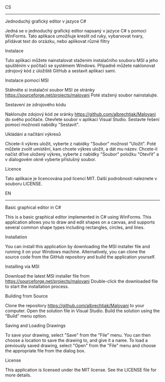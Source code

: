 CS
_______________________________________
Jednoduchý grafický editor v jazyce C#

Jedná se o jednoduchý grafický editor napsaný v jazyce C#  s pomocí WinForms. Tato aplikace umožňuje kreslit od ruky, vybarvovat tvary, přidávat text do orzázku, nebo aplikovat různé filtry


Instalace

Tuto aplikaci můžete nainstalovat stažením instalačního souboru MSI a jeho spuštěním v počítači se systémem Windows. Případně můžete naklonovat zdrojový kód z úložiště GitHub a sestavit aplikaci sami.


Instalace pomocí MSI

Stáhněte si instalační soubor MSI ze stránky https://sourceforge.net/projects/malovani
Poté stažený soubor nainstalujte.


Sestavení ze zdrojového kódu

Naklonujte zdojový kód ze sránky https://github.com/albrechtjak/Malovani do svého počítače. 
Otevřete soubor v aplikaci Visual Studio.
Sestavte řešení pomocí možnosti nabídky "Sestavit".


Ukládání a načítání výkresů

Chcete-li výkres uložit, vyberte z nabídky "Soubor" možnost "Uložit". Poté můžete zvolit umístění, kam chcete výkres uložit, a dát mu název. Chcete-li načíst dříve uložený výkres, vyberte z nabídky "Soubor" položku "Otevřít" a v dialogovém okně vyberte příslušný soubor.


Licence

Tato aplikace je licencována pod licencí MIT. Další podrobnosti naleznete v souboru LICENSE.




EN
_________________________________________
Basic graphical editor in C#

This is a basic graphical editor implemented in C# using WinForms. This application allows you to draw and edit shapes on a canvas, and supports several common shape types including rectangles, circles, and lines.


Installation

You can install this application by downloading the MSI installer file and running it on your Windows machine. Alternatively, you can clone the source code from the GitHub repository and build the application yourself.


Installing via MSI

Download the latest MSI installer file from https://sourceforge.net/projects/malovani
Double-click the downloaded file to start the installation process.


Building from Source

Clone the repository https://github.com/albrechtjak/Malovani to your computer.
Open the solution file in Visual Studio.
Build the solution using the "Build" menu option.


Saving and Loading Drawings

To save your drawing, select "Save" from the "File" menu. You can then choose a location to save the drawing to, and give it a name. To load a previously saved drawing, select "Open" from the "File" menu and choose the appropriate file from the dialog box.

License

This application is licensed under the MIT license. See the LICENSE file for more details.
